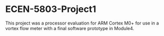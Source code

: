 # ECEN-5803-Project1

This project was a processor evaluation for ARM Cortex M0+ for use in a vortex flow meter with a final software prototype in Module4.
